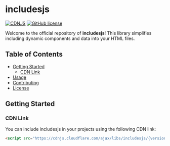 # includesjs

[![CDNJS](https://img.shields.io/cdnjs/v/includesjs.svg)](https://cdnjs.com/libraries/includesjs)
[![GitHub license](https://img.shields.io/github/license/yourusername/includesjs.svg)](https://github.com/yourusername/includesjs/blob/main/LICENSE)

Welcome to the official repository of **includesjs**! This library simplifies including dynamic components and data into your HTML files.

## Table of Contents

- [Getting Started](#getting-started)
  - [CDN Link](#cdn-link)
- [Usage](#usage)
- [Contributing](#contributing)
- [License](#license)

## Getting Started

### CDN Link

You can include includesjs in your projects using the following CDN link:

```html
<script src="https://cdnjs.cloudflare.com/ajax/libs/includesjs/{version}/includes.min.js"></script>
